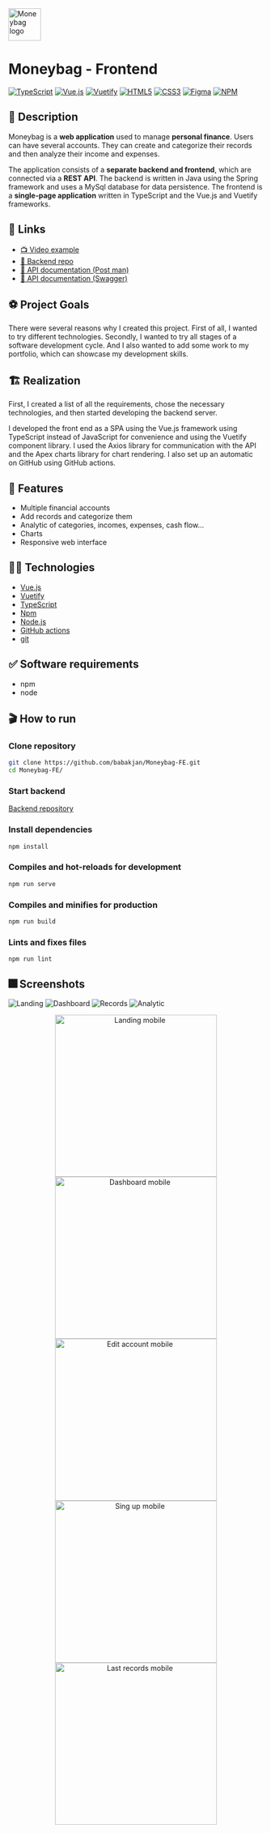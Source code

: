 <img src="public/moneybag-logo.svg" alt="Moneybag logo" width=64 />

# Moneybag - Frontend

[![TypeScript](https://img.shields.io/badge/typescript-%23007ACC.svg?style=flat&logo=typescript&logoColor=white)](https://www.typescriptlang.org)
[![Vue.js](https://img.shields.io/badge/vuejs-%2335495e.svg?style=flat&logo=vuedotjs&logoColor=white&color=3eb27f)](https://vuejs.org)
[![Vuetify](https://img.shields.io/badge/Vuetify-1867C0?style=flat&logo=vuetify&logoColor=white&color=1597f6)](https://vuetifyjs.com/en/)
[![HTML5](https://img.shields.io/badge/html5-%23E34F26.svg?style=flat&logo=html5&logoColor=white)](https://html.spec.whatwg.org/multipage/)
[![CSS3](https://img.shields.io/badge/css3-%231572B6.svg?style=flat&logo=css3&logoColor=white&color=264bdc)](https://www.w3.org/Style/CSS/Overview.en.html)
[![Figma](https://img.shields.io/badge/figma-%23F24E1E.svg?style=flat&logo=figma&logoColor=white&color=5551ff)](https://www.figma.com)
[![NPM](https://img.shields.io/badge/NPM-%23CB3837.svg?style=flat&logo=npm&logoColor=white)](https://www.npmjs.com)

## 📝 Description

Moneybag is a **web application** used to manage **personal finance**. Users can have several accounts. They can create and categorize their records and then analyze their income and expenses.

The application consists of a **separate backend and frontend**, which are connected via a **REST API**. The backend is written in Java using the Spring framework and uses a MySql database for data persistence. The frontend is a **single-page application** written in TypeScript and the Vue.js and Vuetify frameworks.

## 🔗 Links

- [📺 Video example](https://www.youtube.com/watch?v=rzZ-Xvy9iwY)
- [💅 Backend repo](https://github.com/janbabak/Moneybag-BE)
- [📯 API documentation (Post man)](https://documenter.getpostman.com/view/131905572s93CRKWwv#b9ffcedf-337f-4546-8095-5740e9047e96)
- [📄 API documentation (Swagger)](https://janbabak.github.io/Moneybag-BE/)

## ⚽️ Project Goals

There were several reasons why I created this project. First of all, I wanted to try different technologies. Secondly, I wanted to try all stages of a software development cycle. And I also wanted to add some work to my portfolio, which can showcase my development skills.

## 🏗️ Realization

First, I created a list of all the requirements, chose the necessary technologies, and then started developing the backend server.

I developed the front end as a SPA using the Vue.js framework using TypeScript instead of JavaScript for convenience and using the Vuetify component library. I used the Axios library for communication with the API and the Apex charts library for chart rendering. I also set up an automatic on GitHub using GitHub actions.

## 🚀 Features

- Multiple financial accounts
- Add records and categorize them
- Analytic of categories, incomes, expenses, cash flow...
- Charts
- Responsive web interface

## 🧑‍🔬 Technologies

- [Vue.js](https://vuejs.org)
- [Vuetify](https://vuetifyjs.com/en/)
- [TypeScript](https://www.typescriptlang.org)
- [Npm](https://www.npmjs.com)
- [Node.js](https://nodejs.org/en)
- [GitHub actions](https://github.com/features/actions)
- [git](https://git-scm.com)

## ✅ Software requirements

- npm
- node

## 🎬 How to run

### Clone repository

```bash
git clone https://github.com/babakjan/Moneybag-FE.git
cd Moneybag-FE/
```

### Start backend

[Backend repository](https://github.com/babakjan/Moneybag-BE)

### Install dependencies

```bash
npm install
```

### Compiles and hot-reloads for development

```bash
npm run serve
```

### Compiles and minifies for production

```bash
npm run build
```

### Lints and fixes files

```
npm run lint
```

## 🎆 Screenshots

<img src="assets/images/desktop/mockups/webp/landing-shadow,rounded.webp" alt="Landing" />
<img src="assets/images/desktop/mockups/webp/dashboard-shadow,rounded.webp" alt="Dashboard" />
<img src="assets/images/desktop/mockups/webp/records-shadow,rounded.webp" alt="Records" />
<img src="assets/images/desktop/mockups/webp/analytic-shadow,rounded.webp" alt="Analytic" />

<p align="center">
    <img src="assets/images/mobile/mockups/webp/landing.webp" alt="Landing mobile" height=320/>
    <img src="assets/images/mobile/mockups/webp/dashboard.webp" alt="Dashboard mobile" height=320/>
    <img src="assets/images/mobile/mockups/webp/edit-account.webp" alt="Edit account mobile" height=320/>
    <img src="assets/images/mobile/mockups/webp/sign-up.webp" alt="Sing up mobile" height=320/>
    <img src="assets/images/mobile/mockups/webp/last-records.webp" alt="Last records mobile" height=320/>
</p>
